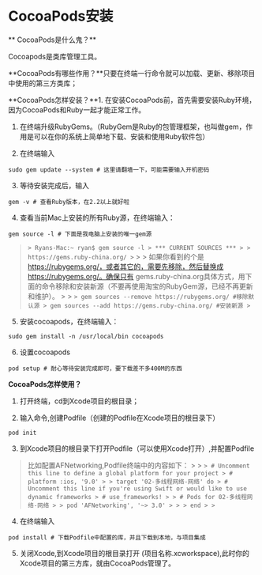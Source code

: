 #                                                                                                                                                                                                                                                                                                                                                                                                                                                                                                                                                                                                                                                                                                                                                                                                                                                                                                                                                                                                                                                                                                                                                                                                                                                                                                                                                                                                                                                                                                                                                                                                                                                                                                                                                                                                                                                                                                                                                                                                                                                                                                                                                                                                                                                                                                                                                                                                                                                                                                                                                                                                                                                                                                                                                                                                                  CocoaPods安装

** CocoaPods是什么鬼？**

Cocoapods是类库管理工具。

**CocoaPods有哪些作用？**只要在终端一行命令就可以加载、更新、移除项目中使用的第三方类库；

**CocoaPods怎样安装？**1. 在安装CocoaPods前，首先需要安装Ruby环境，因为CocoaPods和Ruby一起才能正常工作。

1. 在终端升级RubyGems。（RubyGem是Ruby的包管理框架，也叫做gem，作用是可以在你的系统上简单地下载、安装和使用Ruby软件包）

2. 在终端输入

  `sudo gem update --system # 这里请翻墙一下，可能需要输入开机密码`

3. 等待安装完成后，输入

  `gem -v # 查看Ruby版本，在2.2以上就好啦`

4. 查看当前Mac上安装的所有Ruby源，在终端输入：

  `gem source -l # 下面是我电脑上安装的唯一gem源`

  > `> Ryans-Mac:~ ryan$ gem source -l > *** CURRENT SOURCES *** > > https://gems.ruby-china.org/ >` &gt; &gt; 如果你看到的个是[https:\/\/rubygems.org\/，或者其它的，需要先移除，然后替换成https:\/\/rubygems.org\/。确保只有](https://rubygems.org/，或者其它的，需要先移除，然后替换成https://rubygems.org/。确保只有) gems.ruby-china.org具体方式，用下面的命令移除和安装新源（不要再使用淘宝的RubyGem源，已经不再更新和维护）。 &gt; &gt; `> gem sources --remove https://rubygems.org/ #移除默认源 > gem sources --add https://gems.ruby-china.org/ #安装新源 >`

5. 安装cocoapods，在终端输入：

  `sudo gem install -n /usr/local/bin cocoapods`

6. 设置cocoapods

  `pod setup # 耐心等待安装完成即可，要下载差不多400M的东西`


**CocoaPods怎样使用？**

1. 打开终端，cd到Xcode项目的根目录；

2. 输入命令,创建Podfile（创建的Podfile在Xcode项目的根目录下）

  `pod init`

3. 到Xcode项目的根目录下打开Podfile（可以使用Xcode打开）,并配置Podfile

  > 比如配置AFNetworking,Podfile终端中的内容如下： &gt; &gt; `> # Uncomment this line to define a global platform for your project > # platform :ios, '9.0' > > target '02-多线程网络-网络' do > # Uncomment this line if you're using Swift or would like to use dynamic frameworks > # use_frameworks! > > # Pods for 02-多线程网络-网络 > > pod 'AFNetworking', '~> 3.0' > > > end > >`

4. 在终端输入

  `pod install # 下载Podfile中配置的库，并且下载到本地，与项目集成`

5. 关闭Xcode,到Xcode项目的根目录打开 \(项目名称.xcworkspace\),此时你的Xcode项目的第三方库，就由CocoaPods管理了。

  ​

  ​


